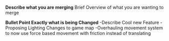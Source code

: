 **Describe what you are merging**
Brief Overview of what you are wanting to merge

**Bullet Point Exactly what is being Changed**
-Describe Cool new Feature
-Proposing Lighting Changes to game map
-Overhauling movement system to now use force based movement with friction instead of translating
